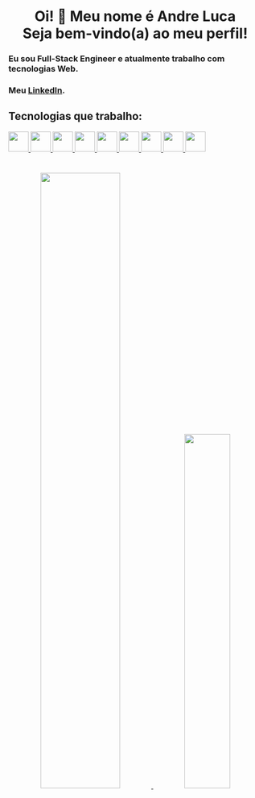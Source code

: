 <h1 align="center">
  Oi! 👋 Meu nome é Andre Luca <br>
  Seja bem-vindo(a) ao meu perfil!
</h1>

### Eu sou Full-Stack Engineer e atualmente trabalho com tecnologias Web.

### Meu [LinkedIn](https://linkedin.com/in/andre-luca/).

## Tecnologias que trabalho:

<div>
  <a href="#" />
  <img width="40" src="https://skillicons.dev/icons?i=html" />
  <img width="40" src="https://skillicons.dev/icons?i=css" />
  <img width="40" src="https://skillicons.dev/icons?i=js" />
  <img width="40" src="https://skillicons.dev/icons?i=ts" />
  <img width="40" src="https://skillicons.dev/icons?i=react" />
    <img width="40" src="https://skillicons.dev/icons?i=next" />
  <img width="40" src="https://skillicons.dev/icons?i=sass" />
  <img width="40" src="https://skillicons.dev/icons?i=tailwind" />
    <img width="40" src="https://skillicons.dev/icons?i=nodejs" />
</div>

#

<div align="center">
  <a href="#" />
  <img width="56%" src="https://github-readme-stats.vercel.app/api?username=andre-lucca&show_icons=true&theme=dracula&include_all_commits=true&count_private=true"/>
  <img width="42.5%" src="https://github-readme-stats.vercel.app/api/top-langs/?username=andre-lucca&layout=compact&langs_count=7&theme=dracula" /> <br>
</div>
